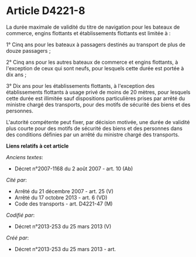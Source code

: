 # Article D4221-8

La durée maximale de validité du titre de navigation pour les bateaux de commerce, engins flottants et établissements
flottants est limitée à :

1° Cinq ans pour les bateaux à passagers destinés au transport de plus de douze passagers ;

2° Cinq ans pour les autres bateaux de commerce et engins flottants, à l'exception de ceux qui sont neufs, pour lesquels
cette durée est portée à dix ans ;

3° Dix ans pour les établissements flottants, à l'exception des établissements flottants à usage privé de moins de 20 mètres,
pour lesquels cette durée est illimitée sauf dispositions particulières prises par arrêté du ministre chargé des transports,
pour des motifs de sécurité des biens et des personnes.

L'autorité compétente peut fixer, par décision motivée, une durée de validité plus courte pour des motifs de sécurité des
biens et des personnes dans des conditions définies par un arrêté du ministre chargé des transports.

**Liens relatifs à cet article**

_Anciens textes_:

  - Décret n°2007-1168 du 2 août 2007 - art. 10 (Ab)

_Cité par_:

  - Arrêté du 21 décembre 2007 - art. 25 (V)
  - Arrêté du 17 octobre 2013 - art. 6 (VD)
  - Code des transports - art. D4221-47 (M)

_Codifié par_:

  - Décret n°2013-253 du 25 mars 2013 (V)

_Créé par_:

  - Décret n°2013-253 du 25 mars 2013 - art.

